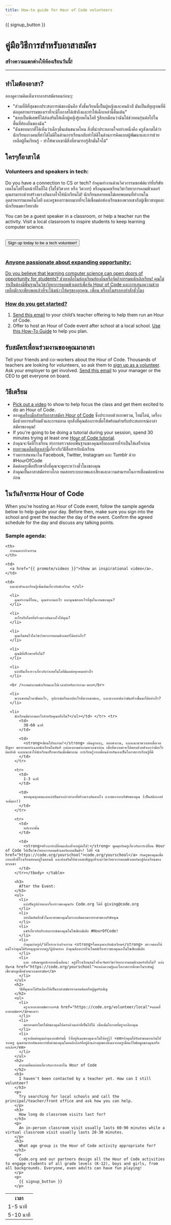 ```yaml
---
title: How-to guide for Hour of Code volunteers
---
```


{{ signup_button }}

# คู่มือวิธีการสำหรับอาสาสมัคร

### สร้างความแตกต่างให้ห้องเรียนวันนี้!

* * *

## ทำไมต้องอาสา?

ลองดูความคิดเห็นจากอาสาสมัครคนก่อนๆ:

- "ส่วนที่ดีที่สุดของประสบการณ์ของฉันคือ ทั้งชั้นเรียนนี้เป็นผู้หญิงและคนผิวสี มันเป็นสัญญาณที่ดีต่ออุตสาหกรรมของเราที่จะมีโอกาสได้เข้าถึงและทำให้เด็กเหล่านี้ตื่นเต้น"
- "ชอบเป็นพิเศษที่ได้ส่งเสริมให้เด็กผู้หญิงรู้เทคโนโลยี รู้สึกเหมือนว่าฉันได้ช่วยคนรุ่นต่อไปในพื้นที่ท้องถิ่นของฉัน"
- "ฉันชอบมากที่ได้เห็นว่าเด็กๆตื่นเต้นขนาดไหน สิ่งที่น่าประหลาดใจอย่างหนึ่งคือ ครูสังเกตได้ว่านักเรียนบางคนที่ทำได้ไม่ดีในด้านการเรียนกลับทำได้ดีในด้านการคิดแบบผู้พัฒนาและการช่วยเหลือผู้อื่นเรียนรู้ - ทำให้พวกเขามีสิ่งที่สามารถรู้สึกมั่นใจได้"

## ใครๆก็อาสาได้

### Volunteers and speakers in tech:

Do you have a connection to CS or tech? ถ้าคุณทำงานด้านวิศวกรรมซอฟต์แวร์ที่บริษัทเทคโนโลยีในหน้าที่ใดก็ได้ (ไม่ใช่วิศวกร หรือ วิศวกร) หรือคุณเคยเรียนวิชาวิทยาการคอมพิวเตอร์ คุณสามารถช่วยสร้างแรงบันดาลใจให้นักเรียนได้! นักเรียนหลายคนไม่เคยพบคนที่ทำงานในอุตสาหกรรมเทคโนโลยี และครูของเราชอบมากที่จะได้เชื่อมต่อห้องเรียนของพวกเขากับผู้เชี่ยวชาญและนักเรียนมหาวิทยาลัย

You can be a guest speaker in a classroom, or help a teacher run the activity. Visit a local classroom to inspire students to keep learning computer science. <br /> <br />

<a href="https://code.org/volunteer"><button>Sign up today to be a tech volunteer!</button> <br /> <br /></p> 

<h3>
  Anyone passionate about expanding opportunity:
</h3>

<p>
  Do you believe that learning computer science can open doors of opportunity for students? ช่วยเหลือในห้องเรียนท้องถิ่นหรือจัดกิจกรรมหลักเลิกเรียน! คุณไม่จำเป็นต้องมีพื้นฐานในวิชาวิทยาการคอมพิวเตอร์เพื่อจัด Hour of Code และการเสนอความช่วยเหลือมักจะเพียงพอแล้วที่จะโน้มน้าวให้ครูของลูกคุณ, เพื่อน หรือสโมสรลองทำสักชั่วโมง
</p>

<h3>
  How do you get started?
</h3>

<ol>
  <li>
    <a href="{{ promote/help_schools }}">Send this email</a> to your child’s teacher offering to help them run an Hour of Code.
  </li>
  
  <li>
    Offer to host an Hour of Code event after school at a local school. <a href="{{ urls/how_to_guide }}">Use this How-To Guide</a> to help you plan.
  </li>
</ol>

<h2>
  รับสมัครเพื่อนร่วมงานของคุณมาอาสา
</h2>

<p>
  Tell your friends and co-workers about the Hour of Code. Thousands of teachers are looking for volunteers, so ask them to <a href="https://code.org/volunteer">sign up as a volunteer</a>. Ask your employer to get involved. <a href="{{ promote/sample_emails }}">Send this email</a> to your manager or the CEO to get everyone on board.
</p>

<h2>
  วิธีเตรียม
</h2>

<ul>
  <li>
    <a href="{{ promote/videos }}">Pick out a video</a> to show to help focus the class and get them excited to do an Hour of Code.
  </li>
  <li>
    ลองดู<a href="/files/hoc-volunteer-toolkit.pdf">เครื่องมือสำหรับอาสาสมัคร Hour of Code</a> ซึ่งประกอบด้วยภาพรวม, ไทม์ไลน์, เครื่องมือช่วยการเตรียมตัวและการตลาด ทุกสิ่งที่คุณต้องการเพื่อให้พร้อมสำหรับประสบการณ์อาสาสมัครของคุณ!
  </li>
  <li>
    If you're going to be doing a tutorial during your session, spend 30 minutes trying at least one <a href="{{ urls/learn }}">Hour of Code tutorial</a>.
  </li>
  <li>
    ถ้าคุณจะจัดที่โรงเรียน ทำการตรวจสอบพื้นฐานของคุณหรือเอกสารที่จำเป็นให้เสร็จก่อน
  </li>
  <li>
    <a href="https://code.org/files/CSTT_Volunteers.pdf">ทบทวนเคล็ดลับเหล่านี้</a>เกี่ยวกับวิธีสื่อสารกับนักเรียน
  </li>
  <li>
    ร่วมการสนทนาใน Facebook, Twitter, Instagram และ Tumblr ด้วย #HourOfCode
  </li>
  <li>
    ติดต่อครูเพื่อปรึกษาสิ่งที่คุณจะพูดระหว่างชั่วโมงของคุณ
  </li>
  <li>
    ถ้าคุณเป็นอาสาสมัครทางไกล ทดสอบระบบภาพและเสียงและความสามารถในการเชื่อมต่อหน้าจอก่อน
  </li>
</ul>

<h2>
  ในวันกิจกรรม Hour of Code
</h2>

<p>
  When you're hosting an Hour of Code event, follow the sample agenda below to help guide your day. Before then, make sure you sign into the school and greet the teacher the day of the event. Confirm the agreed schedule for the day and discuss any talking points.
</p>

<h3>
  Sample agenda:
</h3>

<table>
  <tr>
    <th>
      เวลา
    </th>
    
    <th>
      กำหนดการกิจกรรม
    </th>
  </tr>
  
  <tr>
    <td>
      1-5 นาที
    </td>
    
    <td>
      <a href="{{ promote/videos }}">Show an inspirational video</a>.
    </td>
  </tr>
  
  <tr>
    <td>
      5-10 นาที
    </td>
    
    <td>
      แนะนำตัวและเรียนรู้เพิ่มเติมเกี่ยวกับนักเรียน </ul>
      
      <li>
        คุณทำงานที่ไหน, คุณทำงานอะไร และคุณชอบอะไรที่สุดในงานของคุณ?
      </li>
      
      <li>
        อะไรหรือใครที่สร้างแรงบันดาลใจให้คุณ?
      </li>
      
      <li>
        คุณเริ่มสนใจในวิชาวิทยาการคอมพิวเตอร์ได้อย่างไร?
      </li>
      
      <li>
        คุณมีที่ปรึกษาหรือไม่?
      </li>
      
      <li>
        แบ่งปันเรื่องราวเกี่ยวกับว่าเทคโนโลยีมีผลต่อทุกคนอย่างไร
      </li>
      
      <br />ถามคำถามนักเรียนและให้เวลาสำหรับการถาม-ตอบ</br> 
      
      <li>
        พวกเขาสนใจอาชีพอะไร, อุปกรณ์หรือแอปอะไรที่พวกเขาชอบ, และพวกเขาคิดว่ามันสร้างขึ้นมาได้อย่างไร?
      </li>
      
      <li>
        นักเรียนมีคำถามอะไรสำหรับคุณหรือไม่?</ul></td> </tr> <tr>
          <td>
            30-60 นาที
          </td>
          
          <td>
            <strong>เขียนโปรแกรม!</strong> เดินดูรอบๆ, ตอบคำถาม, และแนะนำพวกเขาเมื่อเจอปัญหา พยายามอย่าเฉลยนักเรียนในทันที เเต่ลองถามคำถามพวกเขาก่อน เพื่อที่พวกเขาจะได้ตอบด้วยตัวเองว่ามีอะไรผิดปกติ และแนะนำให้นักเรียนปรึกษากันเมื่อมีคำถาม การเรียนรู้จากเพื่อนด้วยกันเองเป็นโอกาสการเรียนรู้ที่ดี
          </td>
        </tr>
        
        <tr>
          <td>
            1-3 นาที
          </td>
          
          <td>
            ขอบคุณทุกคนและแบ่งปันคำกล่าวอำลาที่สร้างแรงบันดาลใจ แจกของจากบริษัทของคุณ (เป็นสติกเกอร์จะดีมาก!)
          </td>
        </tr>
        
        <tr>
          <td>
            หลังจากนั้น
          </td>
          
          <td>
            <strong>สร้างการเปลี่ยนแปลงที่จะอยู่ต่อไป:</strong> พูดคุยกับครูเกี่ยวกับการเปลี่ยน Hour of Code ไปเป็นวิชาวิทยาการคอมพิวเตอร์แบบเต็มตัว! ไปที่ <a href="https://code.org/yourschool">code.org/yourschool</a> กับครูของคุณเพื่อกรอกสิ่งที่โรงเรียนสอนอยู่ในตอนนี้ และส่งเสริมให้พวกเขาสัญญาที่จะนำวิชาวิทยาการคอมพิวเตอร์มาสู่ห้องเรียนของพวกเขา
          </td>
        </tr></tbody> </table> 
        
        <h3>
          After the Event:
        </h3>
        <ul>
          <li>
            แบ่งปันรูปถ่ายและเรื่องราวของคุณกับ Code.org ได้ที่ giving@code.org
          </li>
          <li>
            อย่าลืมบันทึกชั่วโมงอาสาของคุณในระบบติดตามการอาสาของบริษัทคุณ
          </li>
          <li>
            แชร์เกี่ยวกับประสบการณ์ของคุณในโซเชียลมีเดีย #HourOfCode!
          </li>
          <li>
            ถ้าคุณถ่ายรูป/วิดีโอระหว่างกิจกรรม <strong>โดยเฉพาะกับนักเรียน</strong> ตรวจสอบให้แน่ใจว่าคุณได้รับอนุญาตจากครู/ผู้ปกครอง ถ้าคุณต้องการที่จะโพสต์เรื่องราวของคุณลงในโซเชียลมีเดีย
          </li>
          <li>
            และ กลับมาดูหลังจากหนึ่งเดือน: ครูที่โรงเรียนสนใจที่จะจัดทำวิชาวิทยาการคอมพิวเตอร์หรือไม่? แบ่งปัน<a href="https://code.org/yourschool">แหล่งความรู้และโอกาสการศึกษาในระดับผู้เชี่ยวชาญเพื่อช่วยพวกเขาทำมัน</a>
          </li>
        </ul>
        <h2>
          วิธีที่คุณจะได้รับเลือกให้เป็นอาสาสมัครทางเทคนิคหรือผู้พูดรับเชิญ
        </h2>
        <ul>
          <li>
            ครูจะหาอาสาสมัครจาก<a href="https://code.org/volunteer/local">แผนที่อาสาสมัคร</a>ของเรา
          </li>
          <li>
            พยายามทำโพรไฟล์ของคุณให้ครบถ้วนเท่าที่เป็นไปได้ เพื่อเพิ่มโอกาสที่ครูจะเลือกคุณ
          </li>
          <li>
            ครูจะติดต่อคุณผ่านแบบฟอร์มนี้ (ที่อยู่อีเมลของคุณจะไม่ให้ครูรู้) <em>ถ้าคุณได้รับคำขอมากเกินไปจากครู คุณสามารถอัพเดทการตั้งค่าของคุณโดยคลิกลิงก์ที่อยู่ด้านล่างสุดของอีเมลจากครูเพื่อแก้ไขข้อมูลของคุณหรือยกเลิก</em>
          </li>
        </ul>
        <h2>
          คำถามที่พบบ่อยเกี่ยวกับการอาสาใน Hour of Code
        </h2>
        <h3>
          I haven't been contacted by a teacher yet. How can I still volunteer?
        </h3>
        <p>
          Try searching for local schools and call the principal/teacher/front office and ask how you can help.
        </p>
        <h3>
          How long do classroom visits last for?
        </h3>
        <p>
          An in-person classroom visit usually lasts 60-90 minutes while a virtual classroom visit usually lasts 20-30 minutes.
        </p>
        <h3>
          What age group is the Hour of Code activity appropriate for?
        </h3>
        <p>
          Code.org and our partners design all the Hour of Code activities to engage students of all grade levels (K-12), boys and girls, from all backgrounds. Everyone, even adults can have fun playing!
        </p>
        <p>
          {{ signup_button }}
        </p>